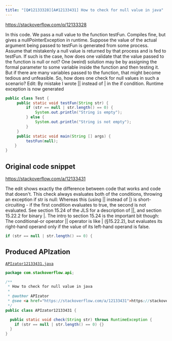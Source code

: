```yaml
---
title: "[Q#12133328][A#12133431] How to check for null value in java"
---
```


https://stackoverflow.com/q/12133328

In this code.
We pass a null value to the function testFun. Compiles fine, but gives a nullPointerException in runtime.
Suppose the value of the actual argument being passed to testFun is generated from some process. Assume that mistakenly a null value is returned by that process and is fed to testFun. If such is the case, how does one validate that the value passed to the function is null or not?
One (weird) solution may be by assigning the formal parameter to some variable inside the function and then testing it. But if there are many variables passed to the function, that might become tedious and unfeasible. So, how does one check for null values in such a scenario?
Edit: By mistake I wrote || instead of | in the if condition. Runtime exception is now generated


```java
public class Test {
     public static void testFun(String str) {
         if (str == null | str.length() == 0) {
             System.out.println("String is empty");
         } else { 
             System.out.println("String is not empty");
         }
     }
     public static void main(String [] args) {
         testFun(null);
    }
}
```


## Original code snippet

https://stackoverflow.com/a/12133431

The edit shows exactly the difference between code that works and code that doesn't.
This check always evaluates both of the conditions, throwing an exception if str is null:
Whereas this (using || instead of |) is short-circuiting - if the first condition evaluates to true, the second is not evaluated.
See section 15.24 of the JLS for a description of ||, and section 15.22.2 for binary |. The intro to section 15.24 is the important bit though:
The conditional-or operator || operator is like | (§15.22.2), but evaluates its right-hand operand only if the value of its left-hand operand is false.

```java
if (str == null | str.length() == 0) {
```

## Produced APIzation

[`APIzator12133431.java`](/data/search/java/APIzator12133431.java)

```java
package com.stackoverflow.api;

/**
 * How to check for null value in java
 *
 * @author APIzator
 * @see <a href="https://stackoverflow.com/a/12133431">https://stackoverflow.com/a/12133431</a>
 */
public class APIzator12133431 {

  public static void check(String str) throws RuntimeException {
    if (str == null | str.length() == 0) {}
  }
}
```